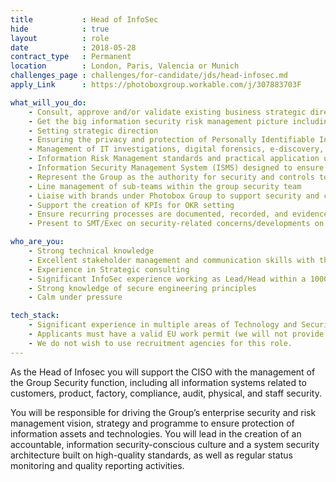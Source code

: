 ```yaml
---
title           : Head of InfoSec
hide            : true
layout          : role
date            : 2018-05-28
contract_type   : Permanent
location        : London, Paris, Valencia or Munich
challenges_page : challenges/for-candidate/jds/head-infosec.md
apply_Link      : https://photoboxgroup.workable.com/j/307883703F

what_will_you_do:
    - Consult, approve and/or validate existing business strategic directions and investment plans as they relate to the protection of systems and data
    - Get the big information security risk management picture including third parties, service providers, and integrating with internal control, compliance, and risk management functions
    - Setting strategic direction
    - Ensuring the privacy and protection of Personally Identifiable Information (PII) of customers and employees
    - Management of IT investigations, digital forensics, e-discovery, breach response, and reaction plan responsibilities
    - Information Risk Management standards and practical application using recognised standards (ISO, NIST, etc.)
    - Information Security Management System (ISMS) designed to ensure comprehensive and documented assurance relevant to the organisation
    - Represent the Group as the authority for security and controls to clients, customers, partners, competitors, auditors, regulators and internal stakeholders
    - Line management of sub-teams within the group security team
    - Liaise with brands under Photobox Group to support security and compliance processes
    - Support the creation of KPIs for OKR setting
    - Ensure recurring processes are documented, recorded, and evidenced by relevant teams/staff
    - Present to SMT/Exec on security-related concerns/developments on a regular basis

who_are_you:
    - Strong technical knowledge
    - Excellent stakeholder management and communication skills with the ability to present and engage at C-Level
    - Experience in Strategic consulting
    - Significant InfoSec experience working as Lead/Head within a 1000+FTE Enterprise
    - Strong knowledge of secure engineering principles
    - Calm under pressure

tech_stack:
    - Significant experience in multiple areas of Technology and Security (wide knowledge set required)
    - Applicants must have a valid EU work permit (we will not provide visa sponsorship)
    - We do not wish to use recruitment agencies for this role.
---
```


As the Head of Infosec you will support the CISO with the management of the Group Security function, including all information systems related to customers, product, factory, compliance, audit, physical, and staff security.

You will be responsible for driving the Group’s enterprise security and risk management vision, strategy and programme to ensure protection of information assets and technologies. You will lead in the creation of an accountable, information security-conscious culture and a system security architecture built on high-quality standards, as well as regular status monitoring and quality reporting activities. 

